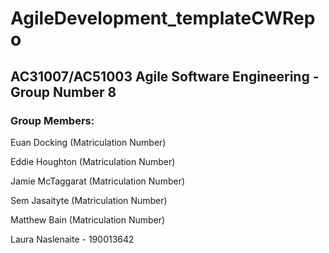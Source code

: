 # AgileDevelopment_templateCWRepo

## AC31007/AC51003 Agile Software Engineering - Group Number 8

### Group Members:

  Euan Docking (Matriculation Number)
  
  Eddie Houghton (Matriculation Number)
  
  Jamie McTaggarat (Matriculation Number)
  
  Sem Jasaityte (Matriculation Number)
  
  Matthew Bain (Matriculation Number)
  
  Laura Naslenaite - 190013642

